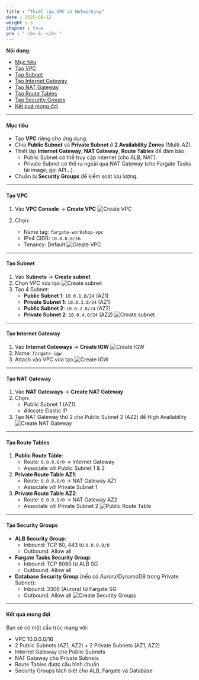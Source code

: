 ```yaml
---
title : "Thiết lập VPC và Networking"
date : 2025-08-12
weight : 3
chapter : true
pre : " <b> 3. </b> "
---
```


**Nội dung:**
- [Mục tiêu](#mục-tiêu)
- [Tạo VPC](#tạo-vpc)
- [Tạo Subnet](#tạo-subnet)
- [Tạo Internet Gateway](#tạo-internet-gateway)
- [Tạo NAT Gateway](#tạo-nat-gateway)
- [Tạo Route Tables](#tạo-route-tables)
- [Tạo Security Groups](#tạo-security-groups)
- [Kết quả mong đợi](#kết-quả-mong-đợi)


---

#### Mục tiêu
- Tạo **VPC** riêng cho ứng dụng.
- Chia **Public Subnet** và **Private Subnet** ở **2 Availability Zones** (Multi-AZ).
- Thiết lập **Internet Gateway**, **NAT Gateway**, **Route Tables** để đảm bảo:
  - Public Subnet có thể truy cập Internet (cho ALB, NAT).
  - Private Subnet có thể ra ngoài qua NAT Gateway (cho Fargate Tasks tải image, gọi API…).
- Chuẩn bị **Security Groups** để kiểm soát lưu lượng.

---

#### Tạo VPC
1. Vào **VPC Console** → **Create VPC**
![Create VPC](/images/03/01.png)

2. Chọn:
   - Name tag: `fargate-workshop-vpc`
   - IPv4 CIDR: `10.0.0.0/16`
   - Tenancy: Default
![Create VPC](/images/03/02.png)

---

#### Tạo Subnet
1. Vào **Subnets** → **Create subnet**
2. Chọn VPC vừa tạo
![Create subnet](/images/03/03.png)
3. Tạo 4 Subnet:
   - **Public Subnet 1**: `10.0.1.0/24` (AZ1)
   - **Private Subnet 1**: `10.0.3.0/24` (AZ1)
   - **Public Subnet 2**: `10.0.2.0/24` (AZ2)
   - **Private Subnet 2**: `10.0.4.0/24` (AZ2)
![Create subnet](/images/03/04.png)

---

#### Tạo Internet Gateway
1. Vào **Internet Gateways** → **Create IGW**
![Create IGW](/images/03/05.png)
2. Name: `fargate-igw`
3. Attach vào VPC vừa tạo
![Create IGW](/images/03/06.png)

---

#### Tạo NAT Gateway
1. Vào **NAT Gateways** → **Create NAT Gateway**
2. Chọn:
   - Public Subnet 1 (AZ1)
   - Allocate Elastic IP
3. Tạo NAT Gateway thứ 2 cho Public Subnet 2 (AZ2) để High Availability
![Create NAT Gateway](/images/03/07.png)

---

#### Tạo Route Tables
1. **Public Route Table**:
   - Route: `0.0.0.0/0` → Internet Gateway
   - Associate với Public Subnet 1 & 2
2. **Private Route Table AZ1**:
   - Route: `0.0.0.0/0` → NAT Gateway AZ1
   - Associate với Private Subnet 1
3. **Private Route Table AZ2**:
   - Route: `0.0.0.0/0` → NAT Gateway AZ2
   - Associate với Private Subnet 2
![Public Route Table](/images/03/08.png)

---

#### Tạo Security Groups
- **ALB Security Group**:
  - Inbound: TCP 80, 443 từ `0.0.0.0/0`
  - Outbound: Allow all
- **Fargate Tasks Security Group**:
  - Inbound: TCP 8080 từ ALB SG
  - Outbound: Allow all
- **Database Security Group** (nếu có Aurora/DynamoDB trong Private Subnet):
  - Inbound: 3306 (Aurora) từ Fargate SG
  - Outbound: Allow all
![Create Security Groups](/images/03/09.png)

---

#### Kết quả mong đợi
Bạn sẽ có một cấu trúc mạng với:
- VPC 10.0.0.0/16
- 2 Public Subnets (AZ1, AZ2) + 2 Private Subnets (AZ1, AZ2)
- Internet Gateway cho Public Subnets
- NAT Gateway cho Private Subnets
- Route Tables được cấu hình chuẩn
- Security Groups tách biệt cho ALB, Fargate và Database


